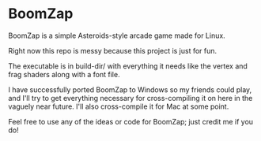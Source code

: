 # BoomZap
BoomZap is a simple Asteroids-style arcade game made for Linux.

Right now this repo is messy because this project is just for fun.

The executable is in build-dir/ with everything it needs like the vertex and frag
shaders along with a font file.

I have successfully ported BoomZap to Windows so my friends could play, and I'll try
to get everything necessary for cross-compiling it on here in the vaguely near future.
I'll also cross-compile it for Mac at some point.

Feel free to use any of the ideas or code for BoomZap; just credit me if you do!
